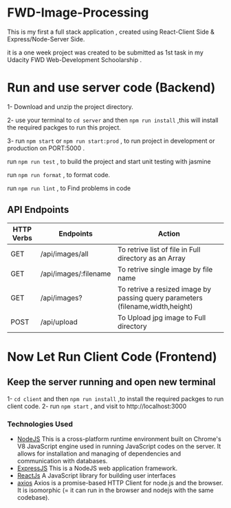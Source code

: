 # FWD-Image-Processing

This is my first a full stack application , created using React-Client Side & Express/Node-Server Side.

it is a one week project was created to be submitted as 1st task in my Udacity FWD Web-Development Schoolarship .

# Run and use server code (Backend)

1- Download and unzip the project directory.

2- use your terminal to `cd server` and then `npm run install` ,this will install the required packges to run this project.

3- run `npm start` or `npm run start:prod` , to run project in development or production on PORT:5000 .

run `npm run test` , to build the project and start unit testing with jasmine

run `npm run format` , to format code.

run `npm run lint` , to Find problems in code

## API Endpoints

| HTTP Verbs | Endpoints             | Action                                                                         |
| ---------- | --------------------- | ------------------------------------------------------------------------------ |
| GET        | /api/images/all       | To retrive list of file in Full directory as an Array                          |
| GET        | /api/images/:filename | To retrive single image by file name                                           |
| GET        | /api/images?          | To retrive a resized image by passing query parameters (filename,width,height) |
| POST       | /api/upload           | To Upload jpg image to Full directory                                          |

# Now Let Run Client Code (Frontend)

## Keep the server running and open new terminal

1- `cd client` and then `npm run install` ,to install the required packges to run client code.
2- run `npm start` , and visit to http://localhost:3000

### Technologies Used

- [NodeJS](https://nodejs.org/) This is a cross-platform runtime environment built on Chrome's V8 JavaScript engine used in running JavaScript codes on the server. It allows for installation and managing of dependencies and communication with databases.
- [ExpressJS](https://www.expresjs.org/) This is a NodeJS web application framework.
- [ReactJs](https://reactjs.org/) A JavaScript library for building user interfaces
- [axios](https://axios-http.com/docs/intro/) Axios is a promise-based HTTP Client for node.js and the browser. It is isomorphic (= it can run in the browser and nodejs with the same codebase).
